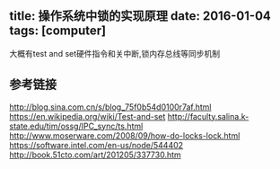 title: 操作系统中锁的实现原理
date: 2016-01-04
tags: [computer]
---

大概有test and set硬件指令和关中断,锁内存总线等同步机制

<!--more-->

## 参考链接
http://blog.sina.com.cn/s/blog_75f0b54d0100r7af.html  
https://en.wikipedia.org/wiki/Test-and-set
http://faculty.salina.k-state.edu/tim/ossg/IPC_sync/ts.html
http://www.moserware.com/2008/09/how-do-locks-lock.html
https://software.intel.com/en-us/node/544402
http://book.51cto.com/art/201205/337730.htm

